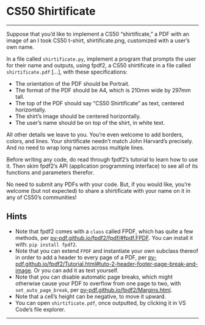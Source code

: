 # CS50 Shirtificate

---

Suppose that you’d like to implement a CS50 “shirtificate,” a PDF with an image of an I took CS50 t-shirt, shirtificate.png, customized with a user’s own name.

In a file called `shirtificate.py`, implement a program that prompts the user for their name and outputs, using fpdf2, a CS50 shirtificate in a file called `shirtificate.pdf` [...], with these specifications:

- The orientation of the PDF should be Portrait.
- The format of the PDF should be A4, which is 210mm wide by 297mm tall.
- The top of the PDF should say “CS50 Shirtificate” as text, centered horizontally.
- The shirt’s image should be centered horizontally.
- The user’s name should be on top of the shirt, in white text.

All other details we leave to you. You’re even welcome to add borders, colors, and lines. Your shirtificate needn’t match John Harvard’s precisely. And no need to wrap long names across multiple lines.

Before writing any code, do read through fpdf2’s tutorial to learn how to use it. Then skim fpdf2’s API (application programming interface) to see all of its functions and parameters therefor.

No need to submit any PDFs with your code. But, if you would like, you’re welcome (but not expected) to share a shirtificate with your name on it in any of CS50’s communities!

## Hints

- Note that fpdf2 comes with a `class` called FPDF, which has quite a few methods, per [py-pdf.github.io/fpdf2/fpdf/#fpdf.FPDF](py-pdf.github.io/fpdf2/fpdf/#fpdf.FPDF). You can install it with: `pip install fpdf2`.
- Note that you can extend `FPDF` and instantiate your own subclass thereof in order to add a header to every page of a PDF, per [py-pdf.github.io/fpdf2/Tutorial.html#tuto-2-header-footer-page-break-and-image](py-pdf.github.io/fpdf2/Tutorial.html#tuto-2-header-footer-page-break-and-image). Or you can add it as text yourself.
- Note that you can disable automatic page breaks, which might otherwise cause your PDF to overflow from one page to two, with `set_auto_page_break`, per [py-pdf.github.io/fpdf2/Margins.html](py-pdf.github.io/fpdf2/Margins.html).
- Note that a cell’s height can be negative, to move it upward.
- You can open `shirtificate.pdf`, once outputted, by clicking it in VS Code’s file explorer.

---
